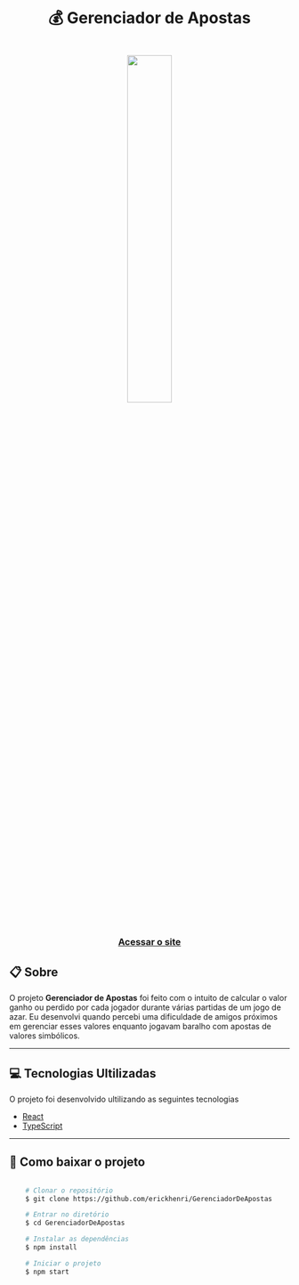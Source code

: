 <h1 align="center">
💰 Gerenciador de Apostas
</h1>

<h1 align="center">
    <img  
        width="40%"       
        src="./public/Site_gerenciador_de_apostas.gif"
    />
</h1>

<h3 align="center">
    <a target="_blank" href="https://gerenciador-de-apostas-fwi3.vercel.app/">Acessar o site</a>
</h3>


## 📋 Sobre

O projeto **Gerenciador de Apostas** foi feito com o intuito de calcular o valor ganho ou perdido por cada jogador durante várias partidas de um jogo de azar. Eu desenvolvi quando percebi uma dificuldade de amigos próximos em gerenciar esses valores enquanto jogavam baralho com apostas de valores simbólicos.

---

## 💻 Tecnologias Ultilizadas

O projeto foi desenvolvido ultilizando as seguintes tecnologias

- [React](https://reactjs.org)
- [TypeScript](https://www.typescriptlang.org/)

---

## 📁 Como baixar o projeto

```bash

    # Clonar o repositório
    $ git clone https://github.com/erickhenri/GerenciadorDeApostas

    # Entrar no diretório
    $ cd GerenciadorDeApostas

    # Instalar as dependências
    $ npm install

    # Iniciar o projeto
    $ npm start

```
